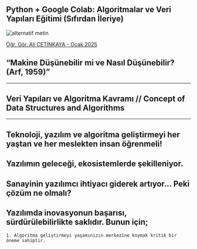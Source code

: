 ## Python + Google Colab: Algoritmalar ve Veri Yapıları Eğitimi (Sıfırdan İleriye)

![alternatif metin](https://github.com/acetinkaya/Python-Google-Colab-Algoritmalar-ve-Veri-Yapilari-Egitimi/blob/main/Egitim-Kapagi.png)

[Öğr. Gör. Ali ÇETİNKAYA - Ocak 2025](https://scholar.google.com.tr/citations?user=XSEW-NcAAAAJ) 

## “Makine Düşünebilir mi ve Nasıl Düşünebilir? (Arf, 1959)” 

---------------------------------------------------------------------------------------------------------------------------------------------------------------------------------------------------------------------------------------------

## Veri Yapıları ve Algoritma Kavramı // Concept of Data Structures and Algorithms

---------------------------------------------------------------------------------------------------------------------------------------------------------------------------------------------------------------------------------------------

## Teknoloji, yazılım ve algoritma geliştirmeyi her yaştan ve her meslekten insan öğrenmeli!

## Yazılımın geleceği, ekosistemlerde şekilleniyor.

## Sanayinin yazılımcı ihtiyacı giderek artıyor... Peki çözüm ne olmalı?

## Yazılımda inovasyonun başarısı, sürdürülebilirlikte saklıdır. Bunun için;
    1. Algoritma geliştirmeyi yaşamınızın merkezine koymak kritik bir öneme sahiptir.

